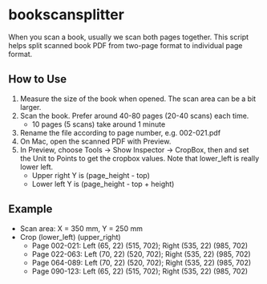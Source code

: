 # bookscansplitter
When you scan a book, usually we scan both pages together.
This script helps split scanned book PDF from two-page format to individual page format.

## How to Use
1. Measure the size of the book when opened. The scan area can be a bit larger.
2. Scan the book. Prefer around 40-80 pages (20-40 scans) each time.
    - 10 pages (5 scans) take around 1 minute
3. Rename the file according to page number, e.g. 002-021.pdf
4. On Mac, open the scanned PDF with Preview.
5. In Preview, choose Tools -> Show Inspector -> CropBox, then and set the Unit to Points to get the cropbox values. Note that lower_left is really lower left.
    - Upper right Y is (page_height - top)
    - Lower left Y is (page_height - top + height)

## Example
- Scan area: X = 350 mm, Y = 250 mm
- Crop (lower_left) (upper_right)
    - Page 002-021: Left (65, 22) (515, 702); Right (535, 22) (985, 702)
    - Page 022-063: Left (70, 22) (520, 702); Right (535, 22) (985, 702)
    - Page 064-089: Left (70, 22) (520, 702); Right (535, 22) (985, 702)
    - Page 090-123: Left (65, 22) (515, 702); Right (535, 22) (985, 702)